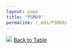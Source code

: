 ```yaml
---
layout: page
title: "PSMD9"
permalink: /_mds/PSMD9/
---
```


![](../../alns_9.28.22/aln_5HSAA085707_0.933.png?raw=true
)
[Back to Table](../../display)
